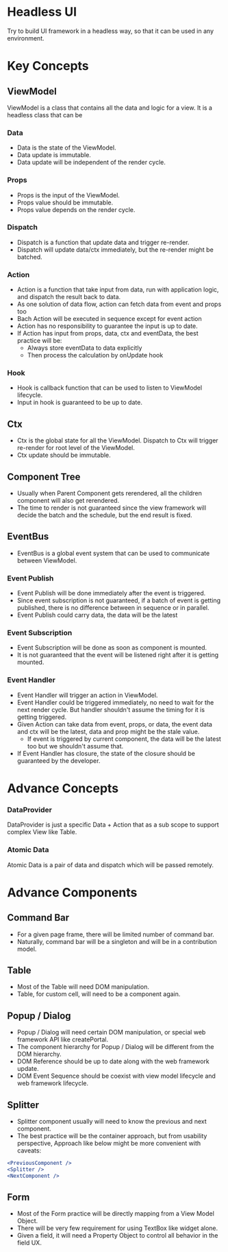 # Headless UI
Try to build UI framework in a headless way, so that it can be used in any environment.

# Key Concepts
## ViewModel
ViewModel is a class that contains all the data and logic for a view. It is a headless class that can be

### Data
- Data is the state of the ViewModel.
- Data update is immutable.
- Data update will be independent of the render cycle.

### Props
- Props is the input of the ViewModel.
- Props value should be immutable.
- Props value depends on the render cycle.

### Dispatch
- Dispatch is a function that update data and trigger re-render.
- Dispatch will update data/ctx immediately, but the re-render might be batched.

### Action
- Action is a function that take input from data, run with application logic, and dispatch the result back to data.
- As one solution of data flow, action can fetch data from event and props too
- Bach Action will be executed in sequence except for event action
- Action has no responsibility to guarantee the input is up to date.
- If Action has input from props, data, ctx and eventData, the best practice will be:
  - Always store eventData to data explicitly
  - Then process the calculation by onUpdate hook

### Hook
- Hook is callback function that can be used to listen to ViewModel lifecycle.
- Input in hook is guaranteed to be up to date.

## Ctx
- Ctx is the global state for all the ViewModel. Dispatch to Ctx will trigger re-render for root level of the ViewModel.
- Ctx update should be immutable.

## Component Tree
- Usually when Parent Component gets rerendered, all the children component will also get rerendered. 
- The time to render is not guaranteed since the view framework will decide the batch and the schedule, but the end result is fixed.

## EventBus
- EventBus is a global event system that can be used to communicate between ViewModel.

### Event Publish
- Event Publish will be done immediately after the event is triggered.
- Since event subscription is not guaranteed, if a batch of event is getting published, there is no difference between in sequence or in parallel.
- Event Publish could carry data, the data will be the latest

### Event Subscription
- Event Subscription will be done as soon as component is mounted.
- It is not guaranteed that the event will be listened right after it is getting mounted.

### Event Handler
- Event Handler will trigger an action in ViewModel.
- Event Handler could be triggered immediately, no need to wait for the next render cycle. But handler shouldn't assume the timing for it is getting triggered.
- Given Action can take data from event, props, or data, the event data and ctx will be the latest, data and prop might be the stale value.
  - If event is triggered by current component, the data will be the latest too but we shouldn't assume that.
- If Event Handler has closure, the state of the closure should be guaranteed by the developer.

# Advance Concepts
### DataProvider
DataProvider is just a specific Data + Action that as a sub scope to support complex View like Table.

### Atomic Data
Atomic Data is a pair of data and dispatch which will be passed remotely.

# Advance Components
## Command Bar
- For a given page frame, there will be limited number of command bar.
- Naturally, command bar will be a singleton and will be in a contribution model.

## Table
- Most of the Table will need DOM manipulation.
- Table, for custom cell, will need to be a component again.

## Popup / Dialog
- Popup / Dialog will need certain DOM manipulation, or special web framework API like createPortal.
- The component hierarchy for Popup / Dialog will be different from the DOM hierarchy.
- DOM Reference should be up to date along with the web framework update.
- DOM Event Sequence should be coexist with view model lifecycle and web framework lifecycle.

## Splitter
- Splitter component usually will need to know the previous and next component.
- The best practice will be the container approach, but from usability perspective, Approach like below might be more convenient with caveats:
```jsx
<PreviousComponent />
<Splitter />
<NextComponent />
```

## Form
- Most of the Form practice will be directly mapping from a View Model Object.
- There will be very few requirement for using TextBox like widget alone.
- Given a field, it will need a Property Object to control all behavior in the field UX.